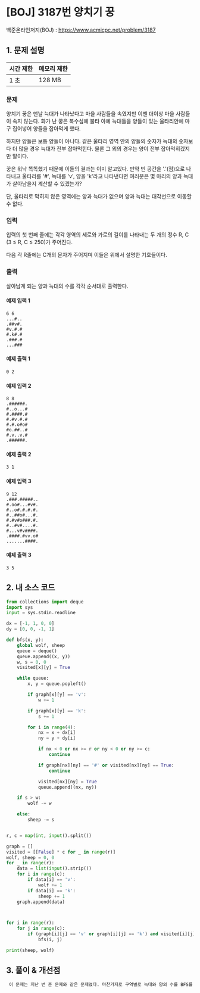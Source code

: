 # [BOJ] 3187번 양치기 꿍

백준온라인저지(BOJ) :  https://www.acmicpc.net/problem/3187



## 1. 문제 설명

| 시간 제한 | 메모리 제한 | 
| :-------- | :---------- |
| 1 초      | 128 MB      | 

### 문제

양치기 꿍은 맨날 늑대가 나타났다고 마을 사람들을 속였지만 이젠 더이상 마을 사람들이 속지 않는다. 화가 난 꿍은 복수심에 불타 아예 늑대들을 양들이 있는 울타리안에 마구 집어넣어 양들을 잡아먹게 했다.

하지만 양들은 보통 양들이 아니다. 같은 울타리 영역 안의 양들의 숫자가 늑대의 숫자보다 더 많을 경우 늑대가 전부 잡아먹힌다. 물론 그 외의 경우는 양이 전부 잡아먹히겠지만 말이다.

꿍은 워낙 똑똑했기 때문에 이들의 결과는 이미 알고있다. 만약 빈 공간을 '.'(점)으로 나타내고 울타리를 '#', 늑대를 'v', 양을 'k'라고 나타낸다면 여러분은 몇 마리의 양과 늑대가 살아남을지 계산할 수 있겠는가?

단, 울타리로 막히지 않은 영역에는 양과 늑대가 없으며 양과 늑대는 대각선으로 이동할 수 없다.


### 입력

입력의 첫 번째 줄에는 각각 영역의 세로와 가로의 길이를 나타내는 두 개의 정수 R, C (3 ≤ R, C ≤ 250)가 주어진다.

다음 각 R줄에는 C개의 문자가 주어지며 이들은 위에서 설명한 기호들이다.

### 출력

살아남게 되는 양과 늑대의 수를 각각 순서대로 출력한다.

#### 예제 입력 1

```
6 6
...#..
.##v#.
#v.#.#
#.k#.#
.###.#
...###
```

#### 예제 출력 1

```
0 2
```

#### 예제 입력 2

```
8 8
.######.
#..o...#
#.####.#
#.#v.#.#
#.#.o#o#
#o.##..#
#.v..v.#
.######.
```

#### 예제 출력 2

```
3 1
```

#### 예제 입력 3

```
9 12
.###.#####..
#.oo#...#v#.
#..o#.#.#.#.
#..##o#...#.
#.#v#o###.#.
#..#v#....#.
#...v#v####.
.####.#vv.o#
.......####.
```

#### 예제 출력 3

```
3 5
```


## 2. 내 소스 코드

```python
from collections import deque
import sys
input = sys.stdin.readline

dx = [-1, 1, 0, 0]
dy = [0, 0, -1, 1]

def bfs(x, y):
    global wolf, sheep
    queue = deque()
    queue.append((x, y))
    w, s = 0, 0
    visited[x][y] = True

    while queue:
        x, y = queue.popleft()

        if graph[x][y] == 'v':
            w += 1

        if graph[x][y] == 'k':
            s += 1

        for i in range(4):
            nx = x + dx[i]
            ny = y + dy[i]

            if nx < 0 or nx >= r or ny < 0 or ny >= c:
                continue

            if graph[nx][ny] == '#' or visited[nx][ny] == True:
                continue

            visited[nx][ny] = True
            queue.append((nx, ny))

    if s > w:
        wolf -= w

    else:
        sheep -= s


r, c = map(int, input().split())

graph = []
visited = [[False] * c for _ in range(r)]
wolf, sheep = 0, 0
for _ in range(r):
    data = list(input().strip())
    for i in range(c):
        if data[i] == 'v':
            wolf += 1
        if data[i] == 'k':
            sheep += 1
    graph.append(data)



for i in range(r):
    for j in range(c):
        if (graph[i][j] == 'v' or graph[i][j] == 'k') and visited[i][j] == False:
            bfs(i, j)

print(sheep, wolf)
```



## 3. 풀이 & 개선점

```python
 이 문제는 지난 번 푼 문제와 같은 문제였다. 마찬가지로 구역별로 늑대와 양의 수를 BFS를 이용해 각각 구하고, 전체 양과 늑대의 수에서 차감시키면 된다.
```